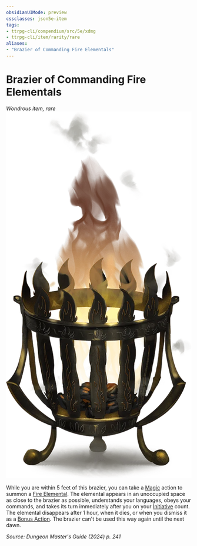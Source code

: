 ```yaml
---
obsidianUIMode: preview
cssclasses: json5e-item
tags:
- ttrpg-cli/compendium/src/5e/xdmg
- ttrpg-cli/item/rarity/rare
aliases: 
- "Brazier of Commanding Fire Elementals"
---
```

# Brazier of Commanding Fire Elementals
*Wondrous item, rare*  
![](3-Mechanics/CLI/items/img/brazier-of-commanding-fire-elementals.webp#right)


While you are within 5 feet of this brazier, you can take a [Magic](3-Mechanics/CLI/rules/actions.md#Magic) action to summon a [Fire Elemental](3-Mechanics/CLI/bestiary/elemental/fire-elemental-xmm.md). The elemental appears in an unoccupied space as close to the brazier as possible, understands your languages, obeys your commands, and takes its turn immediately after you on your [Initiative](3-Mechanics/CLI/rules/variant-rules/initiative-xphb.md) count. The elemental disappears after 1 hour, when it dies, or when you dismiss it as a [Bonus Action](3-Mechanics/CLI/rules/variant-rules/bonus-action-xphb.md). The brazier can't be used this way again until the next dawn.

*Source: Dungeon Master's Guide (2024) p. 241*